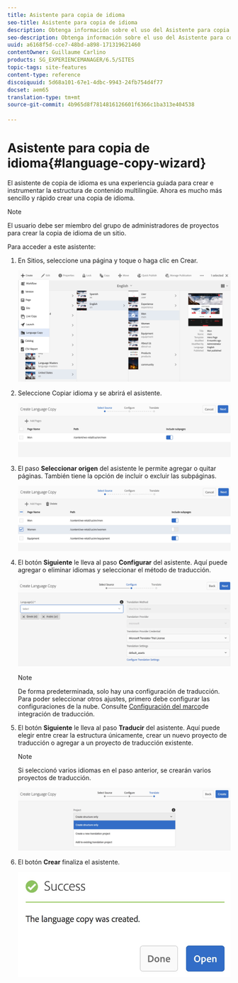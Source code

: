 ```yaml
---
title: Asistente para copia de idioma
seo-title: Asistente para copia de idioma
description: Obtenga información sobre el uso del Asistente para copia de idioma en AEM.
seo-description: Obtenga información sobre el uso del Asistente para copia de idioma en AEM.
uuid: a6168f5d-cce7-48bd-a898-171319621460
contentOwner: Guillaume Carlino
products: SG_EXPERIENCEMANAGER/6.5/SITES
topic-tags: site-features
content-type: reference
discoiquuid: 5d68a101-67e1-4dbc-9943-24fb754d4f77
docset: aem65
translation-type: tm+mt
source-git-commit: 4b965d8f7814816126601f6366c1ba313e404538

---
```



# Asistente para copia de idioma{#language-copy-wizard}

El asistente de copia de idioma es una experiencia guiada para crear e instrumentar la estructura de contenido multilingüe. Ahora es mucho más sencillo y rápido crear una copia de idioma.

>[!NOTE]
>
>El usuario debe ser miembro del grupo de administradores de proyectos para crear la copia de idioma de un sitio.

Para acceder a este asistente:

1. En Sitios, seleccione una página y toque o haga clic en Crear.

   ![chlimage_1-9](assets/chlimage_1-9.jpeg)

1. Seleccione Copiar idioma y se abrirá el asistente.

   ![chlimage_1-10](assets/chlimage_1-10.jpeg)

1. El paso **Seleccionar origen** del asistente le permite agregar o quitar páginas. También tiene la opción de incluir o excluir las subpáginas.

   ![chlimage_1-11](assets/chlimage_1-11.jpeg)

1. El botón **Siguiente** le lleva al paso **Configurar** del asistente. Aquí puede agregar o eliminar idiomas y seleccionar el método de traducción.

   ![chlimage_1-12](assets/chlimage_1-12.jpeg)

   >[!NOTE]
   >
   >De forma predeterminada, solo hay una configuración de traducción. Para poder seleccionar otros ajustes, primero debe configurar las configuraciones de la nube. Consulte [Configuración del marco](/help/sites-administering/tc-tic.md)de integración de traducción.

1. El botón **Siguiente** le lleva al paso **Traducir** del asistente. Aquí puede elegir entre crear la estructura únicamente, crear un nuevo proyecto de traducción o agregar a un proyecto de traducción existente.

   >[!NOTE]
   >
   >Si seleccionó varios idiomas en el paso anterior, se crearán varios proyectos de traducción.

   ![chlimage_1-13](assets/chlimage_1-13.jpeg)

1. El botón **Crear** finaliza el asistente.

   ![chlimage_1-14](assets/chlimage_1-14.jpeg)

